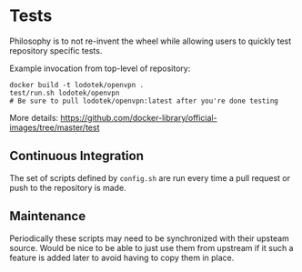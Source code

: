 # Tests

Philosophy is to not re-invent the wheel while allowing users to quickly test repository specific tests.

Example invocation from top-level of repository:

    docker build -t lodotek/openvpn .
    test/run.sh lodotek/openvpn
    # Be sure to pull lodotek/openvpn:latest after you're done testing

More details: https://github.com/docker-library/official-images/tree/master/test

## Continuous Integration

The set of scripts defined by `config.sh` are run every time a pull request or push to the repository is made.

## Maintenance

Periodically these scripts may need to be synchronized with their upsteam source.  Would be nice to be able to just use them from upstream if it such a feature is added later to avoid having to copy them in place.
